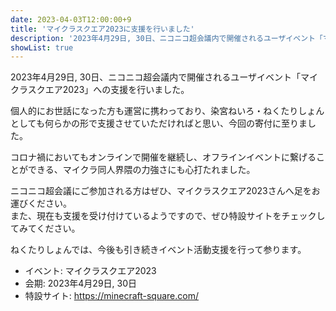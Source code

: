```yaml
---
date: 2023-04-03T12:00:00+9
title: 'マイクラスクエア2023に支援を行いました'
description: '2023年4月29日, 30日、ニコニコ超会議内で開催されるユーザイベント「マイクラスクエア2023」への支援を行いました。'
showList: true
---
```


2023年4月29日, 30日、ニコニコ超会議内で開催されるユーザイベント「マイクラスクエア2023」への支援を行いました。

<!--more-->

個人的にお世話になった方も運営に携わっており、染宮ねいろ・ねくたりしょんとしても何らかの形で支援させていただければと思い、今回の寄付に至りました。

コロナ禍においてもオンラインで開催を継続し、オフラインイベントに繋げることができる、マイクラ同人界隈の力強さにも心打たれました。

ニコニコ超会議にご参加される方はぜひ、マイクラスクエア2023さんへ足をお運びください。  
また、現在も支援を受け付けているようですので、ぜひ特設サイトをチェックしてみてください。

ねくたりしょんでは、今後も引き続きイベント活動支援を行って参ります。

- イベント: マイクラスクエア2023
- 会期: 2023年4月29日, 30日
- 特設サイト: https://minecraft-square.com/
